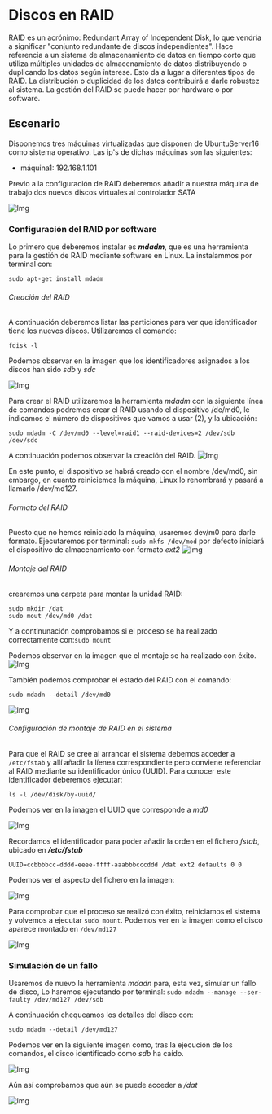 # Discos en RAID

RAID es un acrónimo: Redundant Array of Independent Disk, lo que vendría a significar "conjunto redundante de discos independientes".
Hace referencia a un sistema de almacenamiento de datos en tiempo corto que utiliza múltiples unidades de almacenamiento de datos distribuyendo o duplicando los datos según interese. Esto da a lugar a diferentes tipos de RAID.
La distribución o duplicidad de los datos contribuirá a darle robustez al sistema.
La gestión del RAID se puede hacer por hardware o por software.

## Escenario
Disponemos tres máquinas virtualizadas que disponen de UbuntuServer16
como sistema operativo. Las ip's de dichas máquinas son las siguientes:
* máquina1: 192.168.1.101

Previo a la configuración de RAID deberemos añadir a nuestra máquina de trabajo dos nuevos discos virtuales al controlador SATA

![Img][im1]



### Configuración del RAID por software
Lo primero que deberemos instalar es ***mdadm***, que es una herramienta para la gestión de RAID mediante software en Linux. La instalammos por terminal con:

`sudo apt-get install mdadm`

###### Creación del RAID

A continuación deberemos listar las particiones para ver que identificador tiene los nuevos discos. Utilizaremos el comando:

`fdisk -l`

Podemos observar en la imagen  que los identificadores asignados a los discos han sido *sdb* y *sdc*

![Img][im2]


Para crear el RAID utilizaremos la herramienta *mdadm* con la siguiente línea de comandos podremos crear el RAID usando el dispositivo /de/md0, le indicamos el número de dispositivos que vamos a usar (2), y la ubicación:

`sudo mdadm -C /dev/md0 --level=raid1 --raid-devices=2 /dev/sdb /dev/sdc`


A continuación podemos observar la creación del RAID.
![Img][im3]


En este punto, el dispositivo se habrá creado con el nombre /dev/md0, sin embargo,
en cuanto reiniciemos la máquina, Linux lo renombrará y pasará a llamarlo
/dev/md127.

###### Formato del RAID

Puesto que no hemos reiniciado la máquina, usaremos dev/m0 para darle formato. Ejecutaremos por terminal:
`sudo mkfs /dev/mod`
por defecto iniciará el dispositivo de almacenamiento con formato *ext2*
![Img][im4]


###### Montaje del RAID
crearemos una carpeta para montar la unidad RAID:
~~~~
sudo mkdir /dat
sudo mout /dev/md0 /dat
~~~~
Y a continunación comprobamos si el proceso se ha realizado correctamente con:`sudo mount`

Podemos observar en la imagen que el montaje se ha realizado con éxito.
![Img][im5]


También podemos comprobar el estado del RAID con el comando:

`sudo mdadn --detail /dev/md0`

![Img][im6]

###### Configuración de montaje de RAID en el sistema

Para que el RAID se cree al arrancar el sistema debemos  acceder a `/etc/fstab` y allí añadir la líenea correspondiente pero conviene referenciar al RAID mediante su identificador único (UUID).
Para conocer este identificador deberemos ejecutar:

`ls -l /dev/disk/by-uuid/`

Podemos ver en la imagen el UUID que corresponde a *md0*

![Img][im7]


Recordamos el identificador para poder añadir la orden en el fichero *fstab*, ubicado en ***/etc/fstab***

`UUID=ccbbbbcc-dddd-eeee-ffff-aaabbbcccddd /dat ext2 defaults 0 0`

Podemos ver el aspecto del fichero en la   imagen:

![Img][im8]


Para comprobar que el proceso se realizó con éxito, reiniciamos el sistema y volvemos a ejecutar `sudo mount`.
Podemos ver en la imagen como el disco aparece montado en `/dev/md127`


![Img][im9]


### Simulación de un fallo
Usaremos de nuevo la herramienta *mdadn* para, esta vez, simular un fallo de disco, Lo haremos ejecutando por terminal:
`sudo mdadm --manage --ser-faulty /dev/md127 /dev/sdb`

A continuación chequeamos los detalles del disco con:

`sudo mdadm --detail /dev/md127`

 Podemos ver en la siguiente imagen como, tras la ejecución de los comandos, el disco identificado como *sdb* ha caído.

 ![Img][im10]


Aún así comprobamos que aún se puede acceder a */dat*

![Img][im11]








[im1]:Imagenes/P6/vdi.png
[im5]: Imagenes/P6/mount.png
[im3]:Imagenes/P6/creandoRaid.png
[im4]: Imagenes/P6/mkfsRaid.png
[im6]: Imagenes/P6/mountRaid.png
[im2]:Imagenes/P6/sdb_sdc.png
[im7]: Imagenes/P6/uuid.png
[im8]: Imagenes/P6/fstab.png
[im9]: Imagenes/P6/rebootMount.png
[im10]: Imagenes/P6/fallo1.png
[im11]: Imagenes/P6/dat.png
